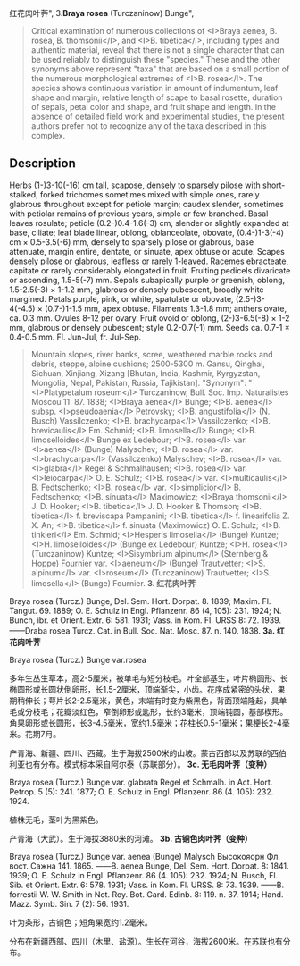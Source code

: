 红花肉叶荠",
3.**Braya rosea** (Turczaninow) Bunge",

> Critical examination of numerous collections of &lt;I&gt;Braya aenea, B. rosea, B. thomsonii&lt;/I&gt;, and &lt;I&gt;B. tibetica&lt;/I&gt;, including types and authentic material, reveal that there is not a single character that can be used reliably to distinguish these \"species.\" These and the other synonyms above represent \"taxa\" that are based on a small portion of the numerous morphological extremes of &lt;I&gt;B. rosea&lt;/I&gt;. The species shows continuous variation in amount of indumentum, leaf shape and margin, relative length of scape to basal rosette, duration of sepals, petal color and shape, and fruit shape and length. In the absence of detailed field work and experimental studies, the present authors prefer not to recognize any of the taxa described in this complex.

## Description
Herbs (1-)3-10(-16) cm tall, scapose, densely to sparsely pilose with short-stalked, forked trichomes sometimes mixed with simple ones, rarely glabrous throughout except for petiole margin; caudex slender, sometimes with petiolar remains of previous years, simple or few branched. Basal leaves rosulate; petiole (0.2-)0.4-1.6(-3) cm, slender or slightly expanded at base, ciliate; leaf blade linear, oblong, oblanceolate, obovate, (0.4-)1-3(-4) cm × 0.5-3.5(-6) mm, densely to sparsely pilose or glabrous, base attenuate, margin entire, dentate, or sinuate, apex obtuse or acute. Scapes densely pilose or glabrous, leafless or rarely 1-leaved. Racemes ebracteate, capitate or rarely considerably elongated in fruit. Fruiting pedicels divaricate or ascending, 1.5-5(-7) mm. Sepals subapically purple or greenish, oblong, 1.5-2.5(-3) × 1-1.2 mm, glabrous or densely pubescent, broadly white margined. Petals purple, pink, or white, spatulate or obovate, (2.5-)3-4(-4.5) × (0.7-)1-1.5 mm, apex obtuse. Filaments 1.3-1.8 mm; anthers ovate, ca. 0.3 mm. Ovules 8-12 per ovary. Fruit ovoid or oblong, (2-)3-6.5(-8) × 1-2 mm, glabrous or densely pubescent; style 0.2-0.7(-1) mm. Seeds ca. 0.7-1 × 0.4-0.5 mm. Fl. Jun-Jul, fr. Jul-Sep.

> Mountain slopes, river banks, scree, weathered marble rocks and debris, steppe, alpine cushions; 2500-5300 m. Gansu, Qinghai, Sichuan, Xinjiang, Xizang [Bhutan, India, Kashmir, Kyrgyzstan, Mongolia, Nepal, Pakistan, Russia, Tajikistan].
  "Synonym": "&lt;I&gt;Platypetalum roseum&lt;/I&gt; Turczaninow, Bull. Soc. Imp. Naturalistes Moscou 11: 87. 1838; &lt;I&gt;Braya aenea&lt;/I&gt; Bunge; &lt;I&gt;B. aenea&lt;/I&gt; subsp. &lt;I&gt;pseudoaenia&lt;/I&gt; Petrovsky; &lt;I&gt;B. angustifolia&lt;/I&gt; (N. Busch) Vassilczenko; &lt;I&gt;B. brachycarpa&lt;/I&gt; Vassilczenko; &lt;I&gt;B. brevicaulis&lt;/I&gt; Em. Schmid; &lt;I&gt;B. limosella&lt;/I&gt; Bunge; &lt;I&gt;B. limoselloides&lt;/I&gt; Bunge ex Ledebour; &lt;I&gt;B. rosea&lt;/I&gt; var. &lt;I&gt;aenea&lt;/I&gt; (Bunge) Malyschev; &lt;I&gt;B. rosea&lt;/I&gt; var. &lt;I&gt;brachycarpa&lt;/I&gt; (Vassilczenko) Malyschev; &lt;I&gt;B. rosea&lt;/I&gt; var. &lt;I&gt;glabra&lt;/I&gt; Regel &amp; Schmalhausen; &lt;I&gt;B. rosea&lt;/I&gt; var. &lt;I&gt;leiocarpa&lt;/I&gt; O. E. Schulz; &lt;I&gt;B. rosea&lt;/I&gt; var. &lt;I&gt;multicaulis&lt;/I&gt; B. Fedtschenko; &lt;I&gt;B. rosea&lt;/I&gt; var. &lt;I&gt;simplicior&lt;/I&gt; B. Fedtschenko; &lt;I&gt;B. sinuata&lt;/I&gt; Maximowicz; &lt;I&gt;Braya thomsonii&lt;/I&gt; J. D. Hooker; &lt;I&gt;B. tibetica&lt;/I&gt; J. D. Hooker &amp; Thomson; &lt;I&gt;B. tibetica&lt;/I&gt; f. breviscapa Pampanini; &lt;I&gt;B. tibetica&lt;/I&gt; f. linearifolia Z. X. An; &lt;I&gt;B. tibetica&lt;/I&gt; f. sinuata (Maximowicz) O. E. Schulz; &lt;I&gt;B. tinkleri&lt;/I&gt; Em. Schmid; &lt;I&gt;Hesperis limosella&lt;/I&gt; (Bunge) Kuntze; &lt;I&gt;H. limoselloides&lt;/I&gt; (Bunge ex Ledebour) Kuntze; &lt;I&gt;H. rosea&lt;/I&gt; (Turczaninow) Kuntze; &lt;I&gt;Sisymbrium alpinum&lt;/I&gt; (Sternberg &amp; Hoppe) Fournier var. &lt;I&gt;aeneum&lt;/I&gt; (Bunge) Trautvetter; &lt;I&gt;S. alpinum&lt;/I&gt; var. &lt;I&gt;roseum&lt;/I&gt; (Turczaninow) Trautvetter; &lt;I&gt;S. limosella&lt;/I&gt; (Bunge) Fournier.
**3. 红花肉叶荠**

Braya rosea (Turcz.) Bunge, Del. Sem. Hort. Dorpat. 8. 1839; Maxim. Fl. Tangut. 69. 1889; O. E. Schulz in Engl. Pflanzenr. 86 (4, 105): 231. 1924; N. Bunch, ibr. et Orient. Extr. 6: 581. 1931; Vass. in Kom. Fl. URSS 8: 72. 1939. ——Draba rosea Turcz. Cat. in Bull. Soc. Nat. Mosc. 87. n. 140. 1838.
**3a. 红花肉叶荠**

Braya rosea (Turcz.) Bunge var.rosea

多年生丛生草本，高2-5厘米，被单毛与短分枝毛。叶全部基生，叶片椭圆形、长椭圆形或长圆状倒卵形，长1.5-2厘米，顶端渐尖，小齿。花序成紧密的头状，果期稍伸长；萼片长2-2.5毫米，黄色，末端有时变为紫黑色，背面顶端隆起，具单毛或分枝毛；花瓣淡红色，窄倒卵形或匙形，长约3毫米，顶端钝圆，基部楔形。角果卵形或长圆形，长3-4.5毫米，宽约1.5毫米；花柱长0.5-1毫米；果梗长2-4毫米。花期7月。

产青海、新疆、四川、西藏。生于海拔2500米的山坡。蒙古西部以及苏联的西伯利亚也有分布。模式标本采自阿尔泰（苏联部分）。
**3c. 无毛肉叶荠（变种）**

Braya rosea (Turcz.) Bunge var. glabrata Regel et Schmalh. in Act. Hort. Petrop. 5 (5): 241. 1877; O. E. Schulz in Engl. Pflanzenr. 86 (4. 105): 232. 1924.

植株无毛，茎叶为黑紫色。

产青海（大武）。生于海拔3880米的河滩。
**3b. 古铜色肉叶荠（变种）**

Braya rosea (Turcz.) Bunge var. aenea (Bunge) Malysch Высокояорн Φл. вост. Сажна 141. 1865. ——B. aenea Bunge, Del. Sem. Hort. Dorpat. 8: 1841. 1939; O. E. Schulz in Engl. Pflanzenr. 86 (4. 105): 232. 1924; N. Busch, Fl. Sib. et Orient. Extr. 6: 578. 1931; Vass. in Kom. Fl. URSS. 8: 73. 1939. ——B. forrestii W. W. Smith in Not. Roy. Bot. Gard. Edinb. 8: 119. n. 37. 1914; Hand. -Mazz. Symb. Sin. 7 (2): 56. 1931.

叶为条形，古铜色；短角果宽约1.2毫米。

分布在新疆西部、四川（木里、盐源）。生长在河谷，海拔2600米。在苏联也有分布。
